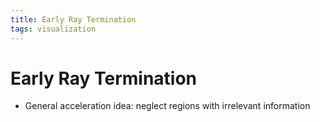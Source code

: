 ```yaml
---
title: Early Ray Termination
tags: visualization
---
```


# Early Ray Termination
- General acceleration idea: neglect regions with irrelevant information




























